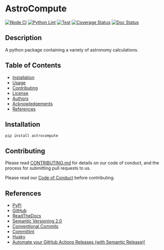 # AstroCompute

[![Node CI](https://github.com/ocrosby/astrocompute/actions/workflows/node_ci.yaml/badge.svg)](https://github.com/ocrosby/astrocompute/actions/workflows/node_ci.yaml)
[![Python Lint](https://github.com/ocrosby/astrocompute/actions/workflows/lint.yaml/badge.svg)](https://github.com/ocrosby/astrocompute/actions/workflows/lint.yaml)
[![Test](https://github.com/ocrosby/astrocompute/actions/workflows/test.yaml/badge.svg)](https://github.com/ocrosby/astrocompute/actions/workflows/test.yaml)
[![Coverage Status](https://coveralls.io/repos/github/ocrosby/astrocompute/badge.svg)](https://coveralls.io/github/ocrosby/astrocompute)
[![Doc Status](https://readthedocs.org/projects/astrocompute/badge/?version=latest)](https://astrocompute.readthedocs.io/en/latest/)

## Description

A python package containing a variety of astronomy calculations.

## Table of Contents

- [Installation](#installation)
- [Usage](#usage)
- [Contributing](#contributing)
- [License](#license)
- [Authors](#authors)
- [Acknowledgements](#acknowledgements)
- [References](#references)

## Installation

```shell
pip install astrocompute
```

## Contributing

Please read [CONTRIBUTING.md](CONTRIBUTING.md) for details on our code of conduct, and the process for submitting pull requests to us.

Please read our [Code of Conduct](CODE_OF_CONDUCT.md) before contributing.

## References

- [PyPi](https://pypi.org/project/astrocompute/)
- [GitHub](https://github.com/ocrosby/astrocompute)
- [ReadTheDocs](https://astrocompute.readthedocs.io/en/latest/modules.html)
- [Semantic Versioning 2.0](https://semver.org/)
- [Conventional Commits](https://www.conventionalcommits.org/en/v1.0.0/)
- [Commitlint](https://commitlint.js.org/)
- [Husky](https://typicode.github.io/husky/#/)
- [Automate your GitHub Actions Releases (with Semantic Release)!](https://www.youtube.com/watch?v=mah8PV6ugNY&t=904s)
